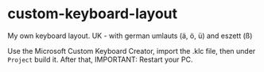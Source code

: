 # custom-keyboard-layout
My own keyboard layout. UK - with german umlauts (ä, ö, ü) and eszett (ß)

Use the Microsoft Custom Keyboard Creator, import the .klc file, then under `Project` build it. After that, IMPORTANT: Restart your PC.
